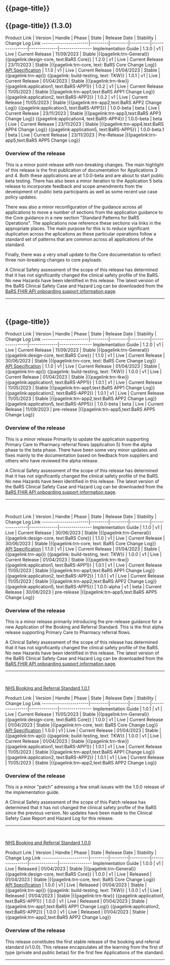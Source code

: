 ## {{page-title}}

<div class="bars-blg-expander">
<div class="bars-blg-expander-entry" id="v1.3.0">

   ## {{page-title}} (1.3.0)

Product Link           | Version | Handle  | Phase    | State           | Release Date | Stability  | Change Log Link
-----------------------|---------|---------|----------|-----------------|--------------|----------------
Implementation Guide   | 1.3.0   | v1      | Live     | Current Release | 11/09/2023   | Stable     |{{pagelink:trn-General}}
{{pagelink:design-core, text:BaRS Core}}              | 1.2.0   | v1      | Live     | Current Release | 23/11/2023   | Stable     |{{pagelink:trn-core, text: BaRS Core Change Log}}  
[API Specification](https://digital.nhs.uk/developer/api-catalogue/booking-and-referral-fhir/v1_1_0)    | 1.1.0   | v1      | Live     | Current Release | 01/04/2023   | Stable     |{{pagelink:trn-api}}
{{pagelink: build-testing, text: TKW}}  | 1.0.1   | v1      | Live     | Current Release | 01/04/2023   | Stable     |{{pagelink:trn-tkw}} 
{{pagelink:application1, text:BaRS-APP1}}   | 1.0.2   | v1      | Live     | Current Release | 11/05/2023   | Stable     |{{pagelink:trn-app1,text:BaRS APP1 Change Log}}
{{pagelink:application2, text:BaRS-APP2}}   | 1.0.2   | v1      | Live     | Current Release | 11/05/2023   | Stable     |{{pagelink:trn-app2,text:BaRS APP2 Change Log}}
{{pagelink:application3, text:BaRS-APP3}}   | 1.0.0-beta   | beta      | Live     | Current Release | 23/11/2023   | Stable |{{pagelink:trn-app3,text:BaRS APP3 Change Log}}
{{pagelink:application4, text:BaRS-APP4}}   | 1.0.0-beta   | beta      | Live     | Current Release | 23/11/2023   | Stable |{{pagelink:trn-app4,text:BaRS APP4 Change Log}}
{{pagelink:application5, text:BaRS-APP5}}   | 1.0.0-beta.1  | beta      | Live     | Current Release | 23/11/2023   | Pre-Release |{{pagelink:trn-app5,text:BaRS APP5 Change Log}}




### Overview of the release

This is a minor point release with non-breaking changes. The main highlight of this release is the first publication of documentation for Applications 3 and 4. Both these applications are at 1.0.0-beta and are about to start public beta testing. There has also been a minor iteration to the Application 5 beta release to incorporate feedback and scope amendments from the development of public beta participants as well as some recent use case policy updates.

There was also a minor reconfiguration of the guidance across all applications to move a number of sections from the application guidance to the Core guidance in a new section "Standard Patterns for BaRS Operations". The applications now reference these sections via links in the appropriate places. The main purpose for this is to reduce significant duplication across the aplicaitons as these particular operations follow a standard set of patterns that are common across all applications of the standard.

Finally, there was a very small update to the Core documentation to reflect three non-breaking changes to core payloads.

A Clinical Safety assessment of the scope of this release has determined that it has not significantly changed the clinical safety profile of the BaRS. No new Hazards have been identified in this release. The latest version of the BaRS Clinical Safety Case and Hazard Log can be downloaded from the <a href="https://digital.nhs.uk/developer/api-catalogue/booking-and-referral-fhir/onboarding-support-information" target="_blank">BaRS FHIR API onboarding support information page</a>. 

<hr>
<br>

## {{page-title}}

<div class="bars-blg-expander">
<div class="bars-blg-expander-entry" id="v1.2.0">

Product Link           | Version | Handle  | Phase    | State           | Release Date | Stability  | Change Log Link
-----------------------|---------|---------|----------|-----------------|--------------|----------------
Implementation Guide   | 1.2.0   | v1      | Live     | Current Release | 11/09/2023   | Stable     |{{pagelink:trn-General}}
{{pagelink:design-core, text:BaRS Core}}              | 1.1.0   | v1      | Live     | Current Release | 30/06/2023   | Stable     |{{pagelink:trn-core, text: BaRS Core Change Log}}  
[API Specification](https://digital.nhs.uk/developer/api-catalogue/booking-and-referral-fhir/v1_1_0)    | 1.1.0   | v1      | Live     | Current Release | 01/04/2023   | Stable     |{{pagelink:trn-api}}
{{pagelink: build-testing, text: TKW}}  | 1.0.0   | v1      | Live     | Current Release | 01/04/2023   | Stable     |{{pagelink:trn-tkw}} 
{{pagelink:application1, text:BaRS-APP1}}   | 1.0.1   | v1      | Live     | Current Release | 11/05/2023   | Stable     |{{pagelink:trn-app1,text:BaRS APP1 Change Log}}
{{pagelink:application2, text:BaRS-APP2}}   | 1.0.1   | v1      | Live     | Current Release | 11/05/2023   | Stable     |{{pagelink:trn-app2,text:BaRS APP2 Change Log}}
{{pagelink:application5, text:BaRS-APP5}}   | 1.0.0-beta   | beta      | Live     | Current Release | 11/09/2023   | pre-release |{{pagelink:trn-app5,text:BaRS APP5 Change Log}}


### Overview of the release

This is a minor release Primarily to update the application supporting Primary Care to Pharmacy referral flows (application 5) from the alpha phase to the beta phase. There have been some very minor updates and fixes mainly to the documentation based on feedback from suppliers and others who have reviewed the alpha release.


A Clinical Safety assessment of the scope of this release has determined that it has not significantly changed the clinical safety profile of the BaRS. No new Hazards have been identified in this release. The latest version of the BaRS Clinical Safety Case and Hazard Log can be downloaded from the <a href="https://digital.nhs.uk/developer/api-catalogue/booking-and-referral-fhir/onboarding-support-information" target="_blank">BaRS FHIR API onboarding support information page</a>. 

</div>
</div>

<hr>
<br>

<div class="bars-blg-expander">
<div class="bars-blg-expander-entry" id="v1.1.0">

Product Link           | Version | Handle  | Phase    | State           | Release Date | Stability  | Change Log Link
-----------------------|---------|---------|----------|-----------------|--------------|----------------
Implementation Guide   | 1.1.0   | v1      | Live     | Current Release | 30/06/2023   | Stable     |{{pagelink:trn-General}}
{{pagelink:design-core, text:BaRS Core}}              | 1.1.0   | v1      | Live     | Current Release | 30/06/2023   | Stable     |{{pagelink:trn-core, text: BaRS Core Change Log}}  
[API Specification](https://digital.nhs.uk/developer/api-catalogue/booking-and-referral-fhir/v1_1_0)    | 1.1.0   | v1      | Live     | Current Release | 01/04/2023   | Stable     |{{pagelink:trn-api}}
{{pagelink: build-testing, text: TKW}}  | 1.0.0   | v1      | Live     | Current Release | 01/04/2023   | Stable     |{{pagelink:trn-tkw}} 
{{pagelink:application1, text:BaRS-APP1}}   | 1.0.1   | v1      | Live     | Current Release | 11/05/2023   | Stable     |{{pagelink:trn-app1,text:BaRS APP1 Change Log}}
{{pagelink:application2, text:BaRS-APP2}}   | 1.0.1   | v1      | Live     | Current Release | 11/05/2023   | Stable     |{{pagelink:trn-app2,text:BaRS APP2 Change Log}}
{{pagelink:application5, text:BaRS-APP5}}   | 1.0.0-alpha   | v1      | beta     | Current Release | 30/06/2023   | pre-release |{{pagelink:trn-app5,text:BaRS APP5 Change Log}}


### Overview of the release

This is a minor release primarily introducing the pre-release guidance for a new Application of the Booking and Referral Standard. This is the first alpha release supporting Primary Care to Pharmacy referral flows.

A Clinical Safety assessment of the scope of this release has determined that it has not significantly changed the clinical safety profile of the BaRS. No new Hazards have been identified in this release. The latest version of the BaRS Clinical Safety Case and Hazard Log can be downloaded from the <a href="https://digital.nhs.uk/developer/api-catalogue/booking-and-referral-fhir/onboarding-support-information" target="_blank">BaRS FHIR API onboarding support information page</a>. 

</div>
</div>

<hr>
<br>

<div class="bars-blg-expander">
<div class="bars-blg-expander-entry" id="v1.0.1">

<a href="https://simplifier.net/guide/nhsbookingandreferralstandard/Home?version=1.0.1" target="_bank">NHS Booking and Referral Standard 1.0.1</a>

Product Link           | Version | Handle  | Phase    | State           | Release Date | Stability  | Change Log Link
-----------------------|---------|---------|----------|-----------------|--------------|----------------
Implementation Guide   | 1.0.1   | v1      | Live     | Current Release | 11/05/2023   | Stable     |{{pagelink:trn-General}}
{{pagelink:design-core, text:BaRS Core}}              | 1.0.0   | v1      | Live     | Current Release | 01/04/2023   | Stable     |{{pagelink:trn-core, text: BaRS Core Change Log}}  
[API Specification](https://digital.nhs.uk/developer/api-catalogue/booking-and-referral-fhir/v1_0_0)    | 1.0.0   | v1      | Live     | Current Release | 01/04/2023   | Stable     |{{pagelink:trn-api}}
{{pagelink: build-testing, text: TKW}}  | 1.0.0   | v1      | Live     | Current Release | 01/04/2023   | Stable     |{{pagelink:trn-tkw}} 
{{pagelink:application1, text:BaRS-APP1}}   | 1.0.1   | v1      | Live     | Current Release | 11/05/2023   | Stable     |{{pagelink:trn-app1,text:BaRS APP1 Change Log}}
{{pagelink:application2, text:BaRS-APP2}}   | 1.0.1   | v1      | Live     | Current Release | 11/05/2023   | Stable     |{{pagelink:trn-app2,text:BaRS APP2 Change Log}}

### Overview of the release

This is a minor "patch" adressing a few small issues with the 1.0.0 release of the implementation guide. 

A Clinical Safety assessment of the scope of this Patch release has determined that it has not changed the clinical safety profile of the BaRS since the previous version. No updates have been made to the Clinical Safety Case Report and Hazard Log for this release.

</div>
</div>

<hr>
<br>

<div class="bars-blg-expander">
<div class="bars-blg-expander-entry" id="v1.0.0">

<a href="https://simplifier.net/guide/nhsbookingandreferralstandard/Home?version=1.0.0" target="_bank">NHS Booking and Referral Standard 1.0.0</a>

Product Link           | Version | Handle  | Phase    | State           | Release Date | Stability  | Change Log Link
-----------------------|---------|---------|----------|-----------------|--------------|----------------
Implementation Guide   | 1.0.0   | v1      | Live     | Released | 01/04/2023   | Stable     |{{pagelink:trn-General}}
{{pagelink:design-core, text:BaRS Core}}              | 1.0.0   | v1      | Live     | Released | 01/04/2023   | Stable     |{{pagelink:trn-core, text: BaRS Core Change Log}}  
[API Specification](https://digital.nhs.uk/developer/api-catalogue/booking-and-referral-fhir/v1_0_0)    | 1.0.0   | v1      | Live     | Released | 01/04/2023   | Stable     |{{pagelink:trn-api}}
{{pagelink: build-testing, text: TKW}}  | 1.0.0    | v1     | Live     | Released | 01/04/2023   | Stable     |{{pagelink:trn-tkw}} 
{{pagelink:application1, text:BaRS-APP1}}   | 1.0.0   | v1      | Live     | Released | 01/04/2023   | Stable     |{{pagelink:trn-app1,text:BaRS APP1 Change Log}}
{{pagelink:application2, text:BaRS-APP2}}   | 1.0.0   | v1      | Live     | Released | 01/04/2023   | Stable     |{{pagelink:trn-app2,text:BaRS APP2 Change Log}}

### Overview of the release

This release constitutes the first stable release of the booking and referral standard (v1.0.0). This release encapsulates all the learning from the first of type (private and public betas) for the first few Applications of the standard.

</div>
</div>

<hr>
<br>
